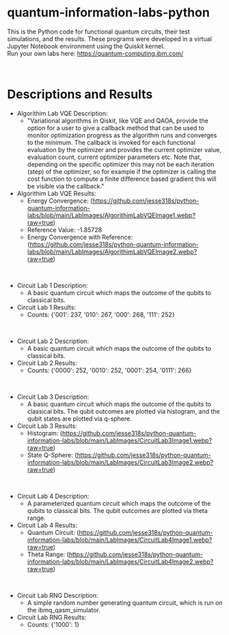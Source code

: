 # quantum-information-labs-python

This is the Python code for functional quantum circuits, their test simulations, and the results. These programs were developed in a virtual Jupyter Notebook environment using the Quiskit kernel. <br />
Run your own labs here: https://quantum-computing.ibm.com/

<br />

# Descriptions and Results

- Algorithim Lab VQE Description:
  - "Variational algorithms in Qiskit, like VQE and QAOA, provide the option for a user to give a callback method that can be used to monitor optimization progress as     the algorithm runs and converges to the minimum. The callback is invoked for each functional evaluation by the optimizer and provides the current optimizer value,     evaluation count, current optimizer parameters etc. Note that, depending on the specific optimizer this may not be each iteration (step) of the optimizer, so for       example if the optimizer is calling the cost function to compute a finite difference based gradient this will be visible via the callback."
- Algorithim Lab VQE Results:
  - Energy Convergence: (https://github.com/jesse318s/python-quantum-information-labs/blob/main/LabImages/AlgorithimLabVQEImage1.webp?raw=true)
  - Reference Value: -1.85728
  - Energy Convergence with Reference: (https://github.com/jesse318s/python-quantum-information-labs/blob/main/LabImages/AlgorithimLabVQEImage2.webp?raw=true)

<br />

- Circuit Lab 1 Description:
  - A basic quantum circuit which maps the outcome of the qubits to classical bits.
- Circuit Lab 1 Results: 
  - Counts: {'001': 237, '010': 267, '000': 268, '111': 252}

<br />

- Circuit Lab 2 Description:
  - A basic quantum circuit which maps the outcome of the qubits to classical bits.
- Circuit Lab 2 Results: 
  - Counts: {'0000': 252, '0010': 252, '0001': 254, '0111': 266}

<br />

- Circuit Lab 3 Description:
  - A basic quantum circuit which maps the outcome of the qubits to classical bits. The qubit outcomes are plotted via histogram, and the qubit states are plotted via     q-sphere.
- Circuit Lab 3 Results: 
  - Histogram: (https://github.com/jesse318s/python-quantum-information-labs/blob/main/LabImages/CircuitLab3Image1.webp?raw=true)
  - State Q-Sphere: (https://github.com/jesse318s/python-quantum-information-labs/blob/main/LabImages/CircuitLab3Image2.webp?raw=true)

<br />

- Circuit Lab 4 Description:
  - A parameterized quantum circuit which maps the outcome of the qubits to classical bits. The qubit outcomes are plotted via theta range.
- Circuit Lab 4 Results:
  - Quantum Circuit: (https://github.com/jesse318s/python-quantum-information-labs/blob/main/LabImages/CircuitLab4Image1.webp?raw=true)
  - Theta Range: (https://github.com/jesse318s/python-quantum-information-labs/blob/main/LabImages/CircuitLab4Image2.webp?raw=true)

<br />

- Circuit Lab RNG Description:
  - A simple random number generating quantum circuit, which is run on the ibmq_qasm_simulator.
- Circuit Lab RNG Results:
  - Counts: {'1000': 1}
